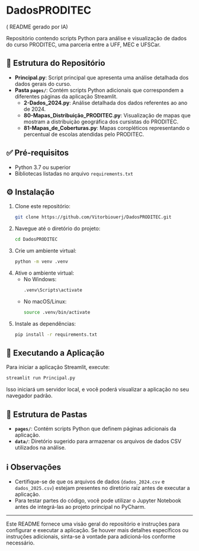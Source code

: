# DadosPRODITEC
( README gerado por IA)

Repositório contendo scripts Python para análise e visualização de dados do curso PRODITEC, uma parceria entre a UFF, MEC e UFSCar.

## 📂 Estrutura do Repositório

- **Principal.py**: Script principal que apresenta uma análise detalhada dos dados gerais do curso.
- **Pasta `pages/`**: Contém scripts Python adicionais que correspondem a diferentes páginas da aplicação Streamlit.
  - **2-Dados_2024.py**: Análise detalhada dos dados referentes ao ano de 2024.
  - **80-Mapas_Distribuição_PRODITEC.py**: Visualização de mapas que mostram a distribuição geográfica dos cursistas do PRODITEC.
  - **81-Mapas_de_Coberturas.py**: Mapas coropléticos representando o percentual de escolas atendidas pelo PRODITEC.

## ✅ Pré-requisitos

- Python 3.7 ou superior
- Bibliotecas listadas no arquivo `requirements.txt`

## ⚙️ Instalação

1. Clone este repositório:
   ```bash
   git clone https://github.com/Vitorbiouerj/DadosPRODITEC.git
   ```
2. Navegue até o diretório do projeto:
   ```bash
   cd DadosPRODITEC
   ```
3. Crie um ambiente virtual:
   ```bash
   python -m venv .venv
   ```
4. Ative o ambiente virtual:
   - No Windows:
     ```bash
     .venv\Scripts\activate
     ```
   - No macOS/Linux:
     ```bash
     source .venv/bin/activate
     ```
5. Instale as dependências:
   ```bash
   pip install -r requirements.txt
   ```

## 🚀 Executando a Aplicação

Para iniciar a aplicação Streamlit, execute:
```bash
streamlit run Principal.py
```
Isso iniciará um servidor local, e você poderá visualizar a aplicação no seu navegador padrão.

## 📁 Estrutura de Pastas

- **`pages/`**: Contém scripts Python que definem páginas adicionais da aplicação.
- **`data/`**: Diretório sugerido para armazenar os arquivos de dados CSV utilizados na análise.

## ℹ️ Observações

- Certifique-se de que os arquivos de dados (`dados_2024.csv` e `dados_2025.csv`) estejam presentes no diretório raiz antes de executar a aplicação.
- Para testar partes do código, você pode utilizar o Jupyter Notebook antes de integrá-las ao projeto principal no PyCharm.

---

Este README fornece uma visão geral do repositório e instruções para configurar e executar a aplicação. Se houver mais detalhes específicos ou instruções adicionais, sinta-se à vontade para adicioná-los conforme necessário.
